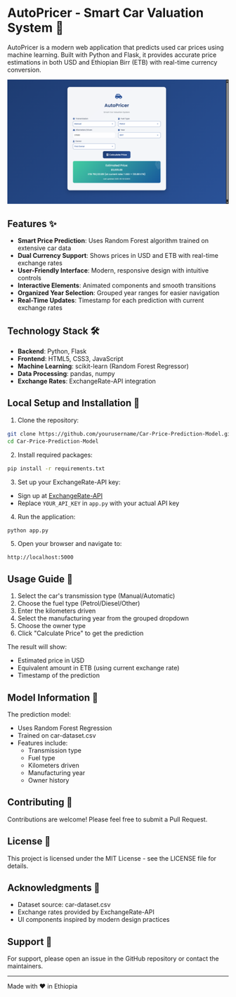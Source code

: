 # AutoPricer - Smart Car Valuation System 🚗

AutoPricer is a modern web application that predicts used car prices using machine learning. Built with Python and Flask, it provides accurate price estimations in both USD and Ethiopian Birr (ETB) with real-time currency conversion.

![AutoPricer Interface](static/autopricer-preview.png)

## Features ✨

- **Smart Price Prediction**: Uses Random Forest algorithm trained on extensive car data
- **Dual Currency Support**: Shows prices in USD and ETB with real-time exchange rates
- **User-Friendly Interface**: Modern, responsive design with intuitive controls
- **Interactive Elements**: Animated components and smooth transitions
- **Organized Year Selection**: Grouped year ranges for easier navigation
- **Real-Time Updates**: Timestamp for each prediction with current exchange rates

## Technology Stack 🛠️

- **Backend**: Python, Flask
- **Frontend**: HTML5, CSS3, JavaScript
- **Machine Learning**: scikit-learn (Random Forest Regressor)
- **Data Processing**: pandas, numpy
- **Exchange Rates**: ExchangeRate-API integration

## Local Setup and Installation 🚀

1. Clone the repository:
```bash
git clone https://github.com/yourusername/Car-Price-Prediction-Model.git
cd Car-Price-Prediction-Model
```

2. Install required packages:
```bash
pip install -r requirements.txt
```

3. Set up your ExchangeRate-API key:
- Sign up at [ExchangeRate-API](https://www.exchangerate-api.com/)
- Replace `YOUR_API_KEY` in `app.py` with your actual API key

4. Run the application:
```bash
python app.py
```

5. Open your browser and navigate to:
```
http://localhost:5000
```

## Usage Guide 📖

1. Select the car's transmission type (Manual/Automatic)
2. Choose the fuel type (Petrol/Diesel/Other)
3. Enter the kilometers driven
4. Select the manufacturing year from the grouped dropdown
5. Choose the owner type
6. Click "Calculate Price" to get the prediction

The result will show:
- Estimated price in USD
- Equivalent amount in ETB (using current exchange rate)
- Timestamp of the prediction

## Model Information 🤖

The prediction model:
- Uses Random Forest Regression
- Trained on car-dataset.csv
- Features include:
  - Transmission type
  - Fuel type
  - Kilometers driven
  - Manufacturing year
  - Owner history

## Contributing 🤝

Contributions are welcome! Please feel free to submit a Pull Request.

## License 📄

This project is licensed under the MIT License - see the LICENSE file for details.

## Acknowledgments 👏

- Dataset source: car-dataset.csv
- Exchange rates provided by ExchangeRate-API
- UI components inspired by modern design practices

## Support 💬

For support, please open an issue in the GitHub repository or contact the maintainers.

---
Made with ❤️ in Ethiopia
